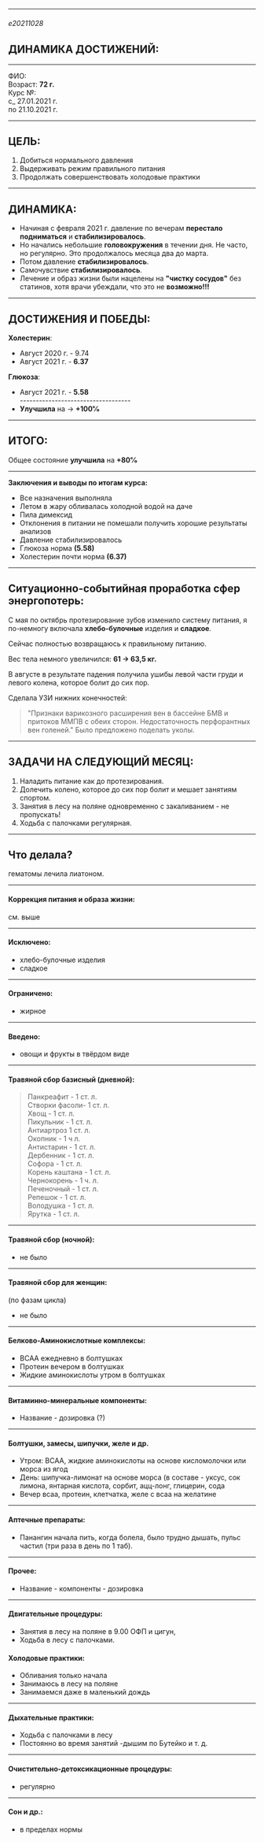 ***  
###### e20211028   
## ДИНАМИКА ДОСТИЖЕНИЙ:  
 
***  
ФИО:  
Возраст:  **72 г.**  
Курс №:  
с_    27.01.2021 г.  
по  21.10.2021 г.  

***  
## ЦЕЛЬ:  
1. Добиться нормального давления
1. Выдерживать режим правильного питания
1. Продолжать совершенствовать холодовые практики

*** 
## ДИНАМИКА:  

- Начиная с февраля 2021 г. давление по вечерам **перестало подниматься** и **стабилизировалось**.
- Но начались   небольшие **головокружения**  в течении дня. Не часто, но регулярно. Это продолжалось месяца два до марта. 
- Потом  давление **стабилизировалось**.
- Самочувствие **стабилизировалось**. 
- Лечение и образ жизни были нацелены на **"чистку сосудов"** без статинов, хотя врачи убеждали, что это не **возможно!!!**

***
## ДОСТИЖЕНИЯ И ПОБЕДЫ:  

**Холестерин**:    
- Август 2020 г. - 9.74  
- Август 2021 г. - **6.37**  

**Глюкоза**:  
- Август 2021 г. - **5.58**  
\-----------------------------------
- **Улучшила** на → **+100℅**

***
## ИТОГО:  
Общее состояние  **улучшила** на **+80℅**  

*** 
**Заключения и выводы по итогам курса:**   
- Все назначения выполняла  
- Летом в жару обливалась холодной водой на даче  
- Пила димексид  
- Отклонения в питании не помешали получить хорошие результаты анализов  
- Давление стабилизировалось  
- Глюкоза норма **(5.58)**  
- Холестерин почти норма **(6.37)**  


***  
## Ситуационно-событийная проработка сфер энергопотерь:  

С мая по октябрь протезирование зубов изменило систему питания, я по-немногу включала **хлебо-булочные** изделия и **сладкое**.  

Сейчас полностью возвращаюсь к правильному питанию. 

Вес  тела немного увеличился: **61 → 63,5 кг.**

В августе в результате падения получила ушибы левой части груди и левого колена, которое болит до сих пор. 

Сделала УЗИ нижних конечностей: 
> "Признаки варикозного расширения вен в бассейне БМВ и притоков ММПВ с обеих сторон. Недостаточность перфорантных вен голеней." Было предложено поделать уколы. 

***
## ЗАДАЧИ НА СЛЕДУЮЩИЙ МЕСЯЦ:  
1. Наладить питание как до протезирования. 
1. Долечить колено, которое до сих пор болит и мешает занятиям спортом. 
1. Занятия в лесу на поляне одновременно с закаливанием - не пропускать! 
1. Ходьба с палочками регулярная.

***  
## Что делала?  
гематомы лечила лиатоном.  

*** 
#### Коррекция питания и образа жизни:  
см. выше

*** 
#### Исключено:  
- хлебо-булочные изделия
- сладкое

*** 
#### Ограничено:  
- жирное

*** 
#### Введено:  
- овощи и фрукты в твёрдом виде

*** 
#### Травяной сбор базисный (дневной):  

> Панкреафит - 1 ст. л.  
> Створки фасоли- 1 ст. л.  
> Хвощ - 1 ст. л.  
> Пикульник - 1 ст. л.  
> Антиартроз 1 ст. л.  
> Окопник - 1 ч л.  
> Антистарин - 1 ст. л.  
> Дербенник - 1 ст. л.  
> Софора - 1 ст. л.  
> Корень каштана - 1 ст. л.  
> Чернокорень - 1 ч. л.  
> Печеночный - 1 ст. л.  
> Репешок - 1 ст. л.  
> Володушка - 1 ст. л.  
> Ярутка - 1 ст. л.  

*** 
#### Травяной сбор (ночной):  
- не было
 
*** 
#### Травяной сбор для женщин:   
(по фазам цикла)  
- не было

*** 
#### Белково-Аминокислотные комплексы:  

- ВСАА ежедневно в болтушках
- Протеин вечером в болтушках
- Жидкие аминокислоты утром в болтушках
 
*** 
#### Витаминно-минеральные компоненты:  
- Название - дозировка  (?)
 
*** 
#### Болтушки, замесы, шипучки, желе и др.  

- Утром: ВСАА, жидкие аминокислоты на основе кисломолочки или морса из ягод
- День: шипучка-лимонат на основе морса (в составе - уксус, сок лимона, янтарная кислота, сорбит, ацц-лонг, глицерин, сода
- Вечер всаа, протеин, клетчатка, желе с всаа на желатине

***
#### Аптечные препараты:  
- Панангин начала пить, когда болела, было трудно дышать, пульс частил (три раза в день по 1 таб). 

*** 
#### Прочее:  
-  Название - компоненты - дозировка  

*** 
#### Двигательные процедуры:  
- Занятия в лесу на поляне в 9.00 ОФП и цигун, 
- Ходьба в лесу с палочками.

#### Холодовые практики:  
- Обливания только начала  
- Занимаюсь в лесу на поляне  
- Занимаемся даже в маленький дождь

*** 
#### Дыхательные практики:  
- Ходьба с палочками в лесу  
- Постоянно во время занятий -дышим по Бутейко и т. д. 

***
#### Очистительно-детоксикационные процедуры:  
- регулярно

***
#### Сон и др.:
- в пределах нормы 
